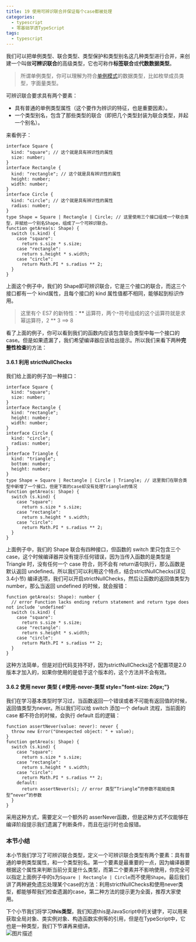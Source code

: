 ```yaml
---
title: 19 使用可辨识联合并保证每个case都被处理
categories: 
  - typescript
  - 零基础学透TypeScript
tags: 
  - typescript
---
```


我们可以把单例类型、联合类型、类型保护和类型别名这几种类型进行合并，来创建一个叫做**可辨识联合**的高级类型，它也可称作**标签联合**或**代数数据类型**。

> 所谓单例类型，你可以理解为符合[单例模式](https://www.runoob.com/design-pattern/singleton-pattern.html)的数据类型，比如枚举成员类型，字面量类型。

可辨识联合要求具有两个要素：

-   具有普通的单例类型属性（这个要作为辨识的特征，也是重要因素）。
-   一个类型别名，包含了那些类型的联合（即把几个类型封装为联合类型，并起一个别名）。

来看例子：

``` {.language-typescript}
interface Square {
  kind: "square"; // 这个就是具有辨识性的属性
  size: number;
}
interface Rectangle {
  kind: "rectangle"; // 这个就是具有辨识性的属性
  height: number;
  width: number;
}
interface Circle {
  kind: "circle"; // 这个就是具有辨识性的属性
  radius: number;
}
type Shape = Square | Rectangle | Circle; // 这里使用三个接口组成一个联合类型，并赋给一个别名Shape，组成了一个可辨识联合。
function getArea(s: Shape) {
  switch (s.kind) {
    case "square":
      return s.size * s.size;
    case "rectangle":
      return s.height * s.width;
    case "circle":
      return Math.PI * s.radius ** 2;
  }
}
```

上面这个例子中，我们的 Shape即可辨识联合，它是三个接口的联合，而这三个接口都有一个 kind属性，且每个接口的 kind 属性值都不相同，能够起到标识作用。

> 这里有个 ES7 的新特性：**\*\***
> 运算符，两个`*`符号组成的这个运算符就是求幂运算符，2 \*\* 3 ==\> 8

看了上面的例子，你可以看到我们的函数内应该包含联合类型中每一个接口的case。但是如果遗漏了，我们希望编译器应该给出提示。所以我们来看下两种**完整性检查**的方法：

#### 3.6.1 利用 strictNullChecks 

我们给上面的例子加一种接口：

``` {.language-typescript}
interface Square {
  kind: "square";
  size: number;
}
interface Rectangle {
  kind: "rectangle";
  height: number;
  width: number;
}
interface Circle {
  kind: "circle";
  radius: number;
}
interface Triangle {
  kind: "triangle";
  bottom: number;
  height: number;
}
type Shape = Square | Rectangle | Circle | Triangle; // 这里我们在联合类型中新增了一个接口，但是下面的case却没有处理Triangle的情况
function getArea(s: Shape) {
  switch (s.kind) {
    case "square":
      return s.size * s.size;
    case "rectangle":
      return s.height * s.width;
    case "circle":
      return Math.PI * s.radius ** 2;
  }
}
```

上面例子中，我们的 Shape 联合有四种接口，但函数的 switch 里只包含三个case，这个时候编译器并没有提示任何错误，因为当传入函数的是类型是Triangle 时，没有任何一个 case 符合，则不会有 return语句执行，那么函数是默认返回 undefined。所以我们可以利用这个特点，结合strictNullChecks(详见3.4小节) 编译选项，我们可以开启strictNullChecks，然后让函数的返回值类型为 number，那么当返回 undefined
的时候，就会报错：

``` {.language-typescript}
function getArea(s: Shape): number {
  // error Function lacks ending return statement and return type does not include 'undefined'
  switch (s.kind) {
    case "square":
      return s.size * s.size;
    case "rectangle":
      return s.height * s.width;
    case "circle":
      return Math.PI * s.radius ** 2;
  }
}
```

这种方法简单，但是对旧代码支持不好，因为strictNullChecks这个配置项是2.0版本才加入的，如果你使用的是低于这个版本的，这个方法并不会有效。

#### 3.6.2 使用 never 类型  { #使用-never-类型 style="font-size: 26px;"}

我们在学习基本类型时学习过，当函数返回一个错误或者不可能有返回值的时候，返回值类型为never。所以我们可以给 switch 添加一个 default 流程，当前面的 case 都不符合的时候，会执行 default 后的逻辑：

``` {.language-typescript}
function assertNever(value: never): never {
  throw new Error("Unexpected object: " + value);
}
function getArea(s: Shape) {
  switch (s.kind) {
    case "square":
      return s.size * s.size;
    case "rectangle":
      return s.height * s.width;
    case "circle":
      return Math.PI * s.radius ** 2;
    default:
      return assertNever(s); // error 类型“Triangle”的参数不能赋给类型“never”的参数
  }
}
```

采用这种方式，需要定义一个额外的 asserNever函数，但是这种方式不仅能够在编译阶段提示我们遗漏了判断条件，而且在运行时也会报错。

### 本节小结

本小节我们学习了可辨识联合类型，定义一个可辨识联合类型有两个要素：具有普通的单例类型属性，和一个类型别名。第一个要素是最重要的一点，因为编译器要根据这个属性来判断当前分支是什么类型，而第二个要素并不影响使用，你完全可以指定上面例子中的s为`Square | Rectangle | Circle`而不使用`Shape`。最后我们讲了两种避免遗忘处理某个case的方法：利用strictNullChecks和使用never类型，都能够帮我们检查遗漏的case，第二种方法的提示更为全面，推荐大家使用。

下个小节我们将学习**this类型**，我们知道this是JavaScript中的关键字，可以用来获取全局对象、类实例对象、构造函数实例等的引用，但是在TypeScript中，它也是一种类型，我们下节课再来细讲。\
 ![图片描述](http://img.mukewang.com/5d0345480001826e16000366.jpg)
